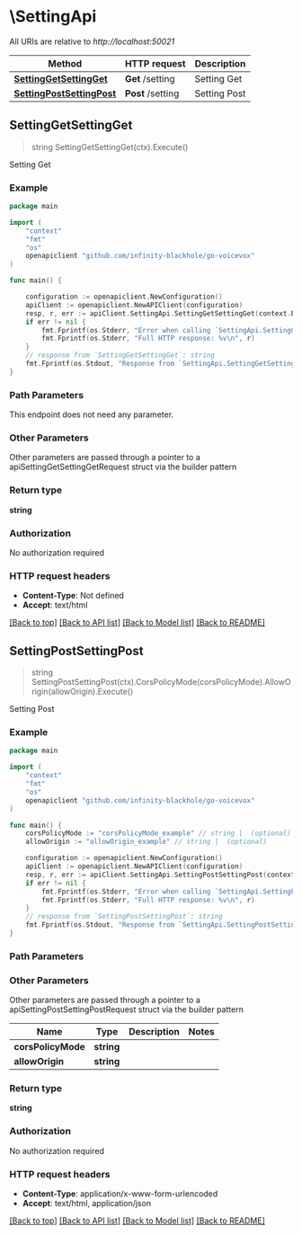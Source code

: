 # \SettingApi

All URIs are relative to *http://localhost:50021*

Method | HTTP request | Description
------------- | ------------- | -------------
[**SettingGetSettingGet**](SettingApi.md#SettingGetSettingGet) | **Get** /setting | Setting Get
[**SettingPostSettingPost**](SettingApi.md#SettingPostSettingPost) | **Post** /setting | Setting Post



## SettingGetSettingGet

> string SettingGetSettingGet(ctx).Execute()

Setting Get

### Example

```go
package main

import (
    "context"
    "fmt"
    "os"
    openapiclient "github.com/infinity-blackhole/go-voicevox"
)

func main() {

    configuration := openapiclient.NewConfiguration()
    apiClient := openapiclient.NewAPIClient(configuration)
    resp, r, err := apiClient.SettingApi.SettingGetSettingGet(context.Background()).Execute()
    if err != nil {
        fmt.Fprintf(os.Stderr, "Error when calling `SettingApi.SettingGetSettingGet``: %v\n", err)
        fmt.Fprintf(os.Stderr, "Full HTTP response: %v\n", r)
    }
    // response from `SettingGetSettingGet`: string
    fmt.Fprintf(os.Stdout, "Response from `SettingApi.SettingGetSettingGet`: %v\n", resp)
}
```

### Path Parameters

This endpoint does not need any parameter.

### Other Parameters

Other parameters are passed through a pointer to a apiSettingGetSettingGetRequest struct via the builder pattern


### Return type

**string**

### Authorization

No authorization required

### HTTP request headers

- **Content-Type**: Not defined
- **Accept**: text/html

[[Back to top]](#) [[Back to API list]](../README.md#documentation-for-api-endpoints)
[[Back to Model list]](../README.md#documentation-for-models)
[[Back to README]](../README.md)


## SettingPostSettingPost

> string SettingPostSettingPost(ctx).CorsPolicyMode(corsPolicyMode).AllowOrigin(allowOrigin).Execute()

Setting Post

### Example

```go
package main

import (
    "context"
    "fmt"
    "os"
    openapiclient "github.com/infinity-blackhole/go-voicevox"
)

func main() {
    corsPolicyMode := "corsPolicyMode_example" // string |  (optional)
    allowOrigin := "allowOrigin_example" // string |  (optional)

    configuration := openapiclient.NewConfiguration()
    apiClient := openapiclient.NewAPIClient(configuration)
    resp, r, err := apiClient.SettingApi.SettingPostSettingPost(context.Background()).CorsPolicyMode(corsPolicyMode).AllowOrigin(allowOrigin).Execute()
    if err != nil {
        fmt.Fprintf(os.Stderr, "Error when calling `SettingApi.SettingPostSettingPost``: %v\n", err)
        fmt.Fprintf(os.Stderr, "Full HTTP response: %v\n", r)
    }
    // response from `SettingPostSettingPost`: string
    fmt.Fprintf(os.Stdout, "Response from `SettingApi.SettingPostSettingPost`: %v\n", resp)
}
```

### Path Parameters



### Other Parameters

Other parameters are passed through a pointer to a apiSettingPostSettingPostRequest struct via the builder pattern


Name | Type | Description  | Notes
------------- | ------------- | ------------- | -------------
 **corsPolicyMode** | **string** |  | 
 **allowOrigin** | **string** |  | 

### Return type

**string**

### Authorization

No authorization required

### HTTP request headers

- **Content-Type**: application/x-www-form-urlencoded
- **Accept**: text/html, application/json

[[Back to top]](#) [[Back to API list]](../README.md#documentation-for-api-endpoints)
[[Back to Model list]](../README.md#documentation-for-models)
[[Back to README]](../README.md)

